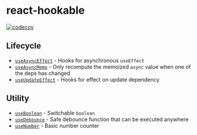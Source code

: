 # react-hookable

[![codecov](https://codecov.io/gh/TomokiMiyauci/react-hookable/branch/main/graph/badge.svg?token=kb8KG2KSaR)](https://codecov.io/gh/TomokiMiyauci/react-hookable)

## Lifecycle

- [`useAsyncEffect`](docs/useAsyncEffect.mdx) - Hooks for asynchronous `useEffect`
- [`useAsyncMemo`](docs/useAsyncMemo.mdx) - Only recompute the memoized `async` value when one of the deps has changed
- [`useUpdateEffect`](docs/useUpdateEffect.mdx) - Hooks for effect on update dependency

## Utility

- [`useBoolean`](docs/useBoolean.mdx) - Switchable `boolean`
- [`useDebounce`](docs/useDebounce.mdx) - Safe debounce function that can be executed anywhere
- [`useNumber`](docs/useNumber.mdx) - Basic number counter
